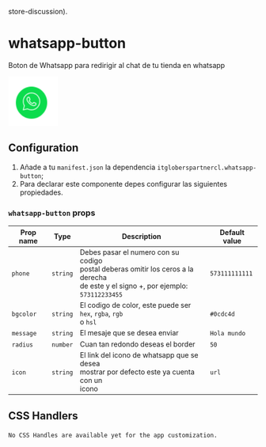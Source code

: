 store-discussion).

# whatsapp-button


<!-- ALL-CONTRIBUTORS-BADGE:END -->
<!-- DOCS-IGNORE:end -->

Boton de Whatsapp para redirigir al chat de tu tienda en whatsapp


<img src='./image.png' width='100' height='100' />

## Configuration 

1. Añade a tu `manifest.json` la dependencia `itgloberspartnercl.whatsapp-button`;
2. Para declarar este componente depes configurar las siguientes propiedades.



### `whatsapp-button` props

| Prop name    | Type            | Description    | Default value                                                                                                                               |
| ------------ | --------------- | --------------------------------------------------------------------------------------------------------------------------------------------- | ---------- | 
| `phone`      | `string`       | Debes pasar el numero con su codigo<br/>postal deberas omitir los ceros a la derecha<br/>de este y el signo +, por ejemplo: <br/>`573112233455`    | `573111111111`        |
|`bgcolor` | `string` | El codigo de color, este puede ser `hex`, `rgba`, `rgb`<br/>o `hsl` | `#0cdc4d`
|`message` | `string` | El mesaje que se desea enviar | `Hola mundo`
|`radius`  | `number` | Cuan tan redondo deseas el border | `50`
|`icon` | `string` | El link del icono de whatsapp que se desea<br/> mostrar por defecto este ya cuenta con un <br/> icono| `url`


## CSS Handlers 

`No CSS Handles are available yet for the app customization.`

<!-- DOCS-IGNORE:start -->

